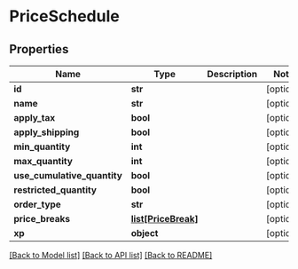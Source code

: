 # PriceSchedule

## Properties
Name | Type | Description | Notes
------------ | ------------- | ------------- | -------------
**id** | **str** |  | [optional] 
**name** | **str** |  | [optional] 
**apply_tax** | **bool** |  | [optional] 
**apply_shipping** | **bool** |  | [optional] 
**min_quantity** | **int** |  | [optional] 
**max_quantity** | **int** |  | [optional] 
**use_cumulative_quantity** | **bool** |  | [optional] 
**restricted_quantity** | **bool** |  | [optional] 
**order_type** | **str** |  | [optional] 
**price_breaks** | [**list[PriceBreak]**](PriceBreak.md) |  | [optional] 
**xp** | **object** |  | [optional] 

[[Back to Model list]](../README.md#documentation-for-models) [[Back to API list]](../README.md#documentation-for-api-endpoints) [[Back to README]](../README.md)


